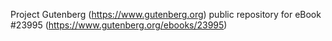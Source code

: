 Project Gutenberg (https://www.gutenberg.org) public repository for eBook #23995 (https://www.gutenberg.org/ebooks/23995)
